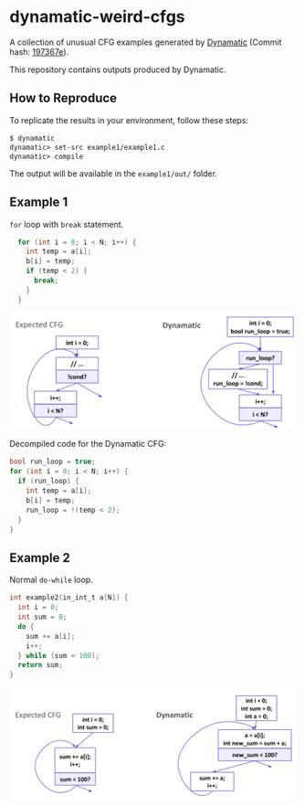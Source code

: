 # dynamatic-weird-cfgs

A collection of unusual CFG examples generated by [Dynamatic](https://github.com/EPFL-LAP/dynamatic) (Commit hash: [197367e](https://github.com/EPFL-LAP/dynamatic/tree/197367e1a6a11c1d202fd6bc441d0d3b6bc4c629)).

This repository contains outputs produced by Dynamatic.

## How to Reproduce

To replicate the results in your environment, follow these steps:

```
$ dynamatic
dynamatic> set-src example1/example1.c
dynamatic> compile
```

The output will be available in the `example1/out/` folder.

## Example 1

`for` loop with `break` statement.

```c
  for (int i = 0; i < N; i++) {
    int temp = a[i];
    b[i] = temp;
    if (temp < 2) {
      break;
    }
  }
```

![Example 1](./example1.png)

Decompiled code for the Dynamatic CFG:

```c
bool run_loop = true;
for (int i = 0; i < N; i++) {
  if (run_loop) {
    int temp = a[i];
    b[i] = temp;
    run_loop = !(temp < 2);
  }
}
```

## Example 2

Normal `do-while` loop.

```c
int example2(in_int_t a[N]) {
  int i = 0;
  int sum = 0;
  do {
    sum += a[i];
    i++;
  } while (sum < 100);
  return sum;
}
```

![Example 2](./example2.png)

